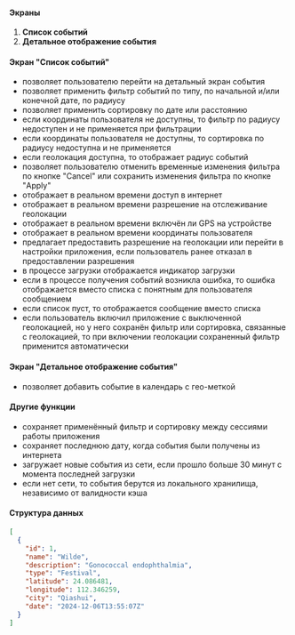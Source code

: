 #### Экраны
1. **Список событий**
2. **Детальное отображение события**

#### Экран "Список событий"
- позволяет пользователю перейти на детальный экран события
- позволяет применить фильтр событий по типу, по начальной и/или конечной дате, по радиусу
- позволяет применить сортировку по дате или расстоянию
- если координаты пользователя не доступны, то фильтр по радиусу недоступен и не применяется при фильтрации
- если координаты пользователя не доступны, то сортировка по радиусу недоступна и не применяется
- если геолокация доступна, то отображает радиус событий
- позволяет пользователю отменить временные изменения фильтра по кнопке "Cancel" или сохранить изменения фильтра по
  кнопке "Apply"
- отображает в реальном времени доступ в интернет
- отображает в реальном времени разрешение на отслеживание геолокации
- отображает в реальном времени включён ли GPS на устройстве
- отображает в реальном времени координаты пользователя
- предлагает предоставить разрешение на геолокации или перейти в настройки приложения, если пользователь ранее отказал в
  предоставлении разрешения
- в процессе загрузки отображается индикатор загрузки
- если в процессе получения событий возникла ошибка, то ошибка отображается вместо списка с понятным для пользователя
  сообщением
- если список пуст, то отображается сообщение вместо списка
- если пользователь включил приложение с выключенной геолокацией, но у него сохранён фильтр или сортировка, связанные с
  геолокацией, то при включении геолокации сохраненный фильтр применится автоматически

#### Экран "Детальное отображение события"
- позволяет добавить событие в календарь с гео-меткой

#### Другие функции
- сохраняет применённый фильтр и сортировку между сессиями работы приложения
- сохраняет последнюю дату, когда события были получены из интернета
- загружает новые события из сети, если прошло больше 30 минут с момента последней загрузки
- если нет сети, то события берутся из локального хранилища, независимо от валидности кэша

#### Структура данных

```json
[
  {
    "id": 1,
    "name": "Wilde",
    "description": "Gonococcal endophthalmia",
    "type": "Festival",
    "latitude": 24.086481,
    "longitude": 112.346259,
    "city": "Qiashui",
    "date": "2024-12-06T13:55:07Z"
  }
]
```
